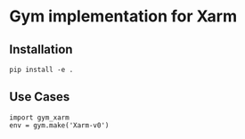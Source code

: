 # Gym implementation for Xarm 

## Installation

```
pip install -e .
```

## Use Cases

```
import gym_xarm
env = gym.make('Xarm-v0') 
```